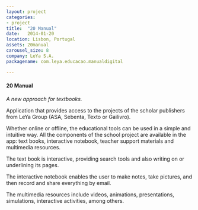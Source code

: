 ```yaml
---
layout: project
categories:
- project
title:  "20 Manual"
date:   2014-01-20
location: Lisbon, Portugal
assets: 20manual
carousel_size: 8
company: LeYa S.A.
packagename: com.leya.educacao.manualdigital

---
```

#### 20 Manual

*A new approach for textbooks.*

Application that provides access to the projects of the scholar publishers from LeYa Group
(ASA, Sebenta, Texto or Gailivro).  

Whether online or offline, the educational tools can be used in a simple and intuitive way.
All the components of the school project are available in the app: text books, interactive
notebook, teacher support materials and multimedia resources.  

The text book is interactive, providing search tools and also writing on or underlining its
pages.  

The interactive notebook enables the user to make notes, take pictures, and then record
and share everything by email.  

The multimedia resources include videos, animations, presentations, simulations,
interactive activities, among others.
